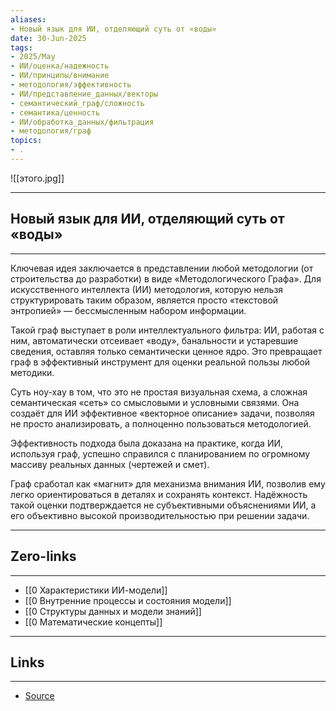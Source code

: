 ```yaml
---
aliases: 
- Новый язык для ИИ, отделяющий суть от «воды» 
date: 30-Jun-2025
tags:
- 2025/May
- ИИ/оценка/надежность
- ИИ/принципы/внимание
- методология/эффективность
- ИИ/представление_данных/векторы
- семантический_граф/сложность
- семантика/ценность
- ИИ/обработка_данных/фильтрация
- методология/граф
topics:
- .
---
```

![[этого.jpg]]

-----
##  Новый язык для ИИ, отделяющий суть от «воды» 
-----
Ключевая идея заключается в представлении любой методологии (от строительства до разработки) в виде «Методологического Графа». Для искусственного интеллекта (ИИ) методология, которую нельзя структурировать таким образом, является просто «текстовой энтропией» — бессмысленным набором информации.

Такой граф выступает в роли интеллектуального фильтра: ИИ, работая с ним, автоматически отсеивает «воду», банальности и устаревшие сведения, оставляя только семантически ценное ядро. Это превращает граф в эффективный инструмент для оценки реальной пользы любой методики.

Суть ноу-хау в том, что это не простая визуальная схема, а сложная семантическая «сеть» со смысловыми и условными связями. Она создаёт для ИИ эффективное «векторное описание» задачи, позволяя не просто анализировать, а полноценно пользоваться методологией.

Эффективность подхода была доказана на практике, когда ИИ, используя граф, успешно справился с планированием по огромному массиву реальных данных (чертежей и смет). 

Граф сработал как «магнит» для механизма внимания ИИ, позволив ему легко ориентироваться в деталях и сохранять контекст. Надёжность такой оценки подтверждается не субъективными объяснениями ИИ, а его объективно высокой производительностью при решении задачи.

---
## Zero-links
---
- [[0 Характеристики ИИ-модели]]
- [[0 Внутренние процессы и состояния модели]]
- [[0 Структуры данных и модели знаний]]
- [[0 Математические концепты]]

---
## Links
---
- [Source](https://t.me/turboproject/1690)